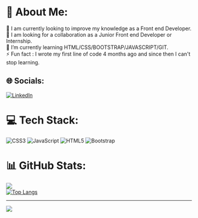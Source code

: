 # 💫 About Me:
🔭 I am currently looking to improve my knowledge as a Front end Developer.<br>👯 I am looking for a collaboration as a Junior Front end Developer or Internship.<br>🌱 I’m currently learning HTML/CSS/BOOTSTRAP/JAVASCRIPT/GIT.<br>⚡ Fun fact : I wrote my first line of code 4 months ago and since then I can't stop learning.


## 🌐 Socials:
[![LinkedIn](https://img.shields.io/badge/LinkedIn-%230077B5.svg?logo=linkedin&logoColor=white)](https://linkedin.com/in/https://www.linkedin.com/in/dragos-trifan-17236a254/) 

# 💻 Tech Stack:
![CSS3](https://img.shields.io/badge/css3-%231572B6.svg?style=for-the-badge&logo=css3&logoColor=white) ![JavaScript](https://img.shields.io/badge/javascript-%23323330.svg?style=for-the-badge&logo=javascript&logoColor=%23F7DF1E) ![HTML5](https://img.shields.io/badge/html5-%23E34F26.svg?style=for-the-badge&logo=html5&logoColor=white) ![Bootstrap](https://img.shields.io/badge/bootstrap-%23563D7C.svg?style=for-the-badge&logo=bootstrap&logoColor=white)
# 📊 GitHub Stats:
![](https://github-readme-streak-stats.herokuapp.com/?user=dragostrifan&theme=highcontrast&hide_border=false)<br/>
[![Top Langs](https://github-readme-stats.vercel.app/api/top-langs/?username=dragostrifan&layout=compact)](https://github.com/dragostrifan/github-readme-stats)


---
[![](https://visitcount.itsvg.in/api?id=dragostrifan&icon=1&color=1)](https://visitcount.itsvg.in)

<!-- Proudly created with GPRM ( https://gprm.itsvg.in ) -->
